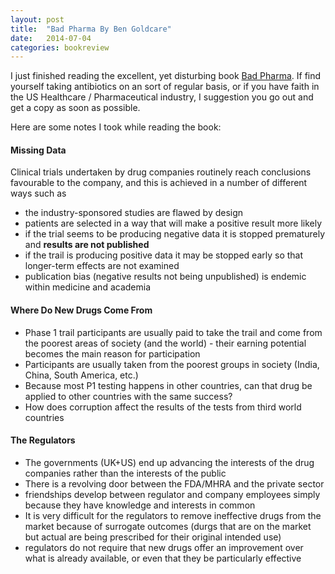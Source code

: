 ```yaml
---
layout: post
title:  "Bad Pharma By Ben Goldcare"
date:   2014-07-04
categories: bookreview
---
```


I just finished reading the excellent, yet disturbing book [Bad Pharma](http://www.amazon.com/Bad-Pharma-Companies-Mislead-Patients/dp/0865478007). If find yourself taking antibiotics on an sort of regular basis, or if you have faith in the US Healthcare / Pharmaceutical industry, I suggestion you go out and get a copy as soon as possible.

Here are some notes I took while reading the book:

#### Missing Data

Clinical trials undertaken by drug companies routinely reach conclusions favourable to the company, and this is achieved in a number of different ways such as

* the industry-sponsored studies are flawed by design
* patients are selected in a way that will make a positive result more likely
* if the trial seems to be producing negative data it is stopped prematurely and **results are not published** 
* if the trail is producing positive data it may be stopped early so that longer-term effects are not examined
*  publication bias (negative results not being unpublished) is endemic within medicine and academia

#### Where Do New Drugs Come From

* Phase 1 trail participants are usually paid to take the trail and come from the poorest areas of society (and the world) - their earning potential becomes the main reason for participation
* Participants are usually taken from the poorest groups in society (India, China, South America, etc.)
* Because most P1 testing happens in other countries, can that drug be applied to other countries with the same success?
* How does corruption affect the results of the tests from third world countries


#### The Regulators

* The governments (UK+US) end up advancing the interests of the drug companies rather than the interests of the public
* There is a revolving door between the FDA/MHRA and the private sector
* friendships develop between regulator and company employees simply because they have knowledge and interests in common
* It is very difficult for the regulators to remove ineffective drugs from the market because of surrogate outcomes (durgs that are on the market but actual are being prescribed for their original intended use)
* regulators do not require that new drugs offer an improvement over what is already available, or even that they be particularly effective




